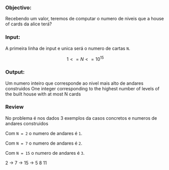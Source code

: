### Objectivo:

Recebendo um valor, teremos de computar o numero de niveis que a house of cards da alice terá?

### Input:

A primeira linha de input e unica será o numero de cartas `N`.

```math
1 <= N <= 10^15
```

### Output:

Um numero inteiro que corresponde ao nivel mais alto de andares construidos
One integer corresponding to the highest number of levels of the built house with at most
N cards

### Review

No problema é nos dados 3 exemplos da casos concretos e numeros de andares construidos

Com `N = 2` o numero de andares é `1`.

Com `N = 7` o numero de andares é `2`.

Com `N = 15` o numero de andares é `3`.

2 -> 7 -> 15 ->
5 8 11
